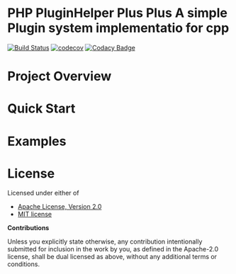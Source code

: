 # PHP PluginHelper Plus Plus A simple Plugin system implementatio for cpp
[![Build Status](https://travis-ci.com/beignetbytes/phpp.svg?branch=master)](https://travis-ci.com/beignetbytes/phpp)
[![codecov](https://codecov.io/gh/beignetbytes/phpp/branch/master/graph/badge.svg?token=1SW3GH14TF)](https://codecov.io/gh/beignetbytes/phpp)
[![Codacy Badge](https://app.codacy.com/project/badge/Grade/d6f305fba0e04b1788f7c5ab6b2b13d0)](https://www.codacy.com/gh/beignetbytes/phpp/dashboard?utm_source=github.com&amp;utm_medium=referral&amp;utm_content=beignetbytes/phpp&amp;utm_campaign=Badge_Grade)

# Project Overview


# Quick Start


# Examples


# License

Licensed under either of

 * [Apache License, Version 2.0](http://www.apache.org/licenses/LICENSE-2.0)
 * [MIT license](http://opensource.org/licenses/MIT)

**Contributions**

Unless you explicitly state otherwise, any contribution intentionally submitted
for inclusion in the work by you, as defined in the Apache-2.0 license, shall be
dual licensed as above, without any additional terms or conditions.
